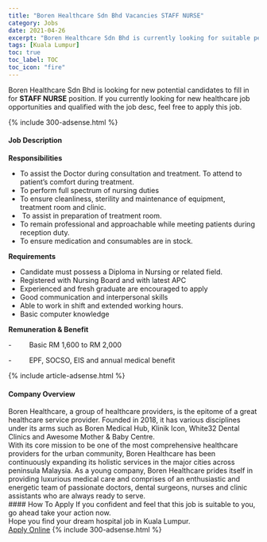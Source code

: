 ```yaml
---
title: "Boren Healthcare Sdn Bhd Vacancies STAFF NURSE" 
category: Jobs 
date: 2021-04-26 
excerpt: "Boren Healthcare Sdn Bhd is currently looking for suitable person to fill in the STAFF NURSE which positioned at Kuala Lumpur" 
tags: [Kuala Lumpur] 
toc: true 
toc_label: TOC 
toc_icon: "fire" 
--- 
```


<p>Boren Healthcare Sdn Bhd is looking for new potential candidates to fill in for <b>STAFF NURSE</b> position. If you currently looking for new healthcare job opportunities and qualified with the job desc, feel free to apply this job.
</p>{% include 300-adsense.html %} 
<div><div><h4>Job Description</h4></div><div><div><span><div><p><strong>Responsibilities</strong></p><ul><li>To assist the Doctor during consultation and treatment. To attend to patient&#8217;s comfort during treatment.</li><li>To perform full spectrum of nursing duties</li><li>To ensure cleanliness, sterility and maintenance of equipment, treatment room and clinic.</li><li>&#160;To assist in preparation of treatment room.</li><li>To remain professional and approachable while meeting patients during reception duty.</li><li>To ensure medication and consumables are in stock.</li></ul><p><strong>Requirements</strong></p><ul><li>Candidate must possess a Diploma in Nursing or related field.</li><li>Registered with Nursing Board and with latest APC</li><li>Experienced and fresh graduate are encouraged to apply</li><li>Good communication and interpersonal skills</li><li>Able to work in shift and extended working hours.</li><li>Basic computer knowledge</li></ul><p><strong>Remuneration &amp; Benefit</strong></p><p>-&#160;&#160;&#160;&#160;&#160;&#160;&#160;&#160;&#160;Basic RM 1,600 to RM 2,000</p><p>-&#160;&#160;&#160;&#160;&#160;&#160;&#160;&#160;&#160;EPF, SOCSO, EIS and annual medical benefit</p></div></span></div></div></div> 
{% include article-adsense.html %} 
<div><div><h4>Company Overview</h4></div><div><div><span><div><div>
<div>Boren Healthcare, a group of healthcare providers, is the epitome of a great healthcare service provider. Founded in 2018, it has various disciplines under its arms such as Boren Medical Hub, Klinik Icon, White32 Dental Clinics and Awesome Mother &amp; Baby Centre.</div>
<div>With its core mission to be one of the most comprehensive healthcare providers for the urban community, Boren Healthcare has been continuously expanding its holistic services in the major cities across peninsula Malaysia. As a young company, Boren Healthcare prides itself in providing luxurious medical care and comprises of an enthusiastic and energetic team of passionate doctors, dental surgeons, nurses and clinic assistants who are always ready to serve.</div>
</div></div></span></div></div></div> 
#### How To Apply 
If you confident and feel that this job is suitable to you, go ahead take your action now. <br/> 
Hope you find your dream hospital job in Kuala Lumpur. <br/> 
<a href="https://www.jobstreet.com.my/en/job/staff-nurse-4544036?jobId=jobstreet-my-job-4544036" class="btn btn--warning" target="_blank" rel="nofollow noopenner">Apply Online</a> 
{% include 300-adsense.html %} 
